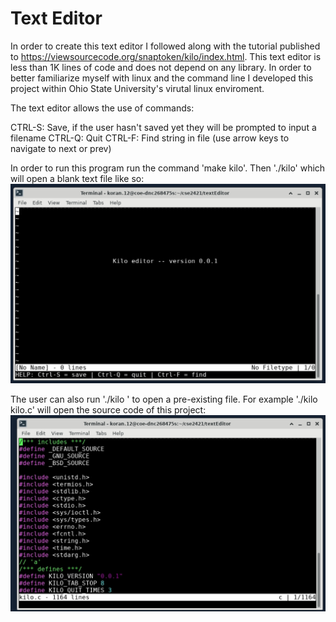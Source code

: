 Text Editor
===
  In order to create this text editor I followed along with the tutorial published to https://viewsourcecode.org/snaptoken/kilo/index.html. This text editor is less than 1K lines of code and does not depend on any library. In order to better familiarize myself with linux and the command line I developed this project within Ohio State University's virutal linux enviroment. 

The text editor allows the use of commands:

CTRL-S: Save, if the user hasn't saved yet they will be prompted to input a filename
CTRL-Q: Quit
CTRL-F: Find string in file (use arrow keys to navigate to next or prev)

In order to run this program run the command 'make kilo'. Then './kilo' which will open a blank text file like so:
![kilo1](Kilo1.png)

The user can also run './kilo <filename>' to open a pre-existing file. For example 
'./kilo kilo.c' will open the source code of this project:
![kilo2](Kilo2.png)


  
